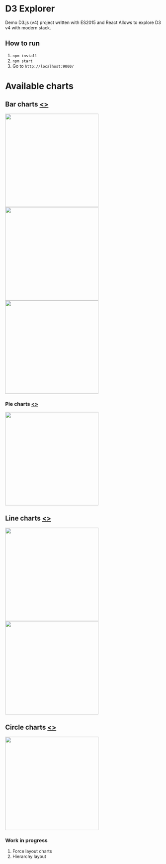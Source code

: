 # D3 Explorer

Demo D3.js (v4) project written with ES2015 and React
Allows to explore D3 v4 with modern stack.

## How to run
1. `npm install`
2. `npm start`
3. Go to `http://localhost:9000/`

# Available charts

## Bar charts [<>](https://github.com/artyomtrityak/d3-explorer/tree/master/static/javascript/components/bar-charts "Source")
<img src="https://raw.githubusercontent.com/artyomtrityak/d3-explorer/master/screenshots/bar-1.png" width="300">

<img src="https://raw.githubusercontent.com/artyomtrityak/d3-explorer/master/screenshots/bar-2.png" width="300">

<img src="https://raw.githubusercontent.com/artyomtrityak/d3-explorer/master/screenshots/bar-3.png" width="300">

### Pie charts [<>](https://github.com/artyomtrityak/d3-explorer/tree/master/static/javascript/components/pie-charts "Source")
<img src="https://raw.githubusercontent.com/artyomtrityak/d3-explorer/master/screenshots/pie-1.png" width="300">


## Line charts [<>](https://github.com/artyomtrityak/d3-explorer/tree/master/static/javascript/components/line-charts "Source")
<img src="https://raw.githubusercontent.com/artyomtrityak/d3-explorer/master/screenshots/line-1.png" width="300">

<img src="https://raw.githubusercontent.com/artyomtrityak/d3-explorer/master/screenshots/line-2.png" width="300">

## Circle charts [<>](https://github.com/artyomtrityak/d3-explorer/tree/master/static/javascript/components/circles-charts "Source")
<img src="https://raw.githubusercontent.com/artyomtrityak/d3-explorer/master/screenshots/circle-1.png" width="300">


### Work in progress
1. Force layout charts
2. Hierarchy layout
